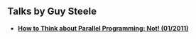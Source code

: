 Talks by Guy Steele
-------------------

* **[How to Think about Parallel Programming: Not! (01/2011)](./ParallelProg.md)**